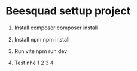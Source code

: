 # Beesquad settup project

1. Install composer
composer install

2. Install npm
npm install

3. Run vite
npm run dev



4. Test nhé 1 2 3 4

